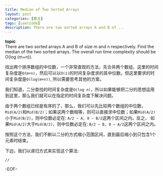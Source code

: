 ```yaml
---
title: Median of Two Sorted Arrays
layout: post
categories: [算法]
tags: [Leetcode]
description: There are two sorted arrays A and B of ...
---
```


**topic**  
There are two sorted arrays A and B of size m and n respectively. Find the median of the two sorted arrays. The overall run time complexity should be O(log (m+n)).

找出两个排序数组的中位数，一个非常直观的方法，先合并两个数组，这里的时间复杂度是`O(m+n)`，然后可以以`O(1)`的时间复杂度求的其中位数。但这里要求的时间复杂度是`O(log(m+n))`, 所以需要思考其他的方案。

我们知道，二分查找的时间复杂度是`O(log n)`，所以如果能够把二分的思想运用到这里，那么我们就可以在指定的时间复杂度下解决问题。  

由于两个数组已经是有序的了，那么，我们可以先比较两个数组的中位数， `Mid(A/2)`和`Mid(B/2)`；如果这两个数相等，则可以直接求中位数；如果`Mid(A/2)`小于`Mid(B/2)`，则中位数必定在: `A/2 ~ A, 0 ~ B/2`这两个区间之内。反之， 如果`Mid(A/2)`大于`Mid(B/2)`，则中位数必定在: `B/2 ~ B, 0 ~ A/2`这两个区间之内。  

按照这个方法，我们不断以二分的方式缩小范围区间，直到最后缩小到只包含1个元素时结束。

下边，我们以递归方式来实现这个算法:

	//
	

-EOF-